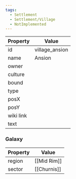 ```yaml
---
tags:
  - Settlement
  - Settlement/Village
  - NotImplemented
---
```


| Property  | Value          |
| --------- | -------------- |
| id        | village_ansion |
| name      | Ansion         |
| owner     |                |
| culture   |                |
| bound     |                |
| type      |                |
| posX      |                |
| posY      |                |
| wiki link |                |
| text      |                |

### Galaxy
| Property | Value       |
| -------- | ----------- |
| region   | [[Mid Rim]] |
| sector   | [[Churnis]] |
